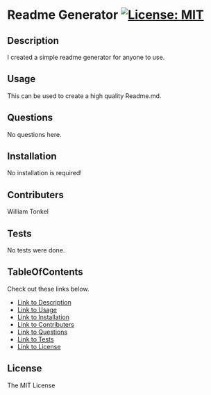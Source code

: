 # Readme Generator [![License: MIT](https://img.shields.io/badge/License-MIT-yellow.svg)](https://opensource.org/licenses/MIT)
## Description 
I created a simple readme generator for anyone to use.
## Usage 
This can be used to create a high quality Readme.md.
## Questions 
No questions here.
## Installation 
No installation is required!
## Contributers 
William Tonkel
## Tests 
No tests were done.
## TableOfContents 
Check out these links below. 

* [Link to Description](#description)
* [Link to Usage](#usage)
* [Link to Installation](#installation)
* [Link to Contributers](#contributers)
* [Link to Questions](#questions)
* [Link to Tests](#tests)
* [Link to License](#license)
## License 
The MIT License
